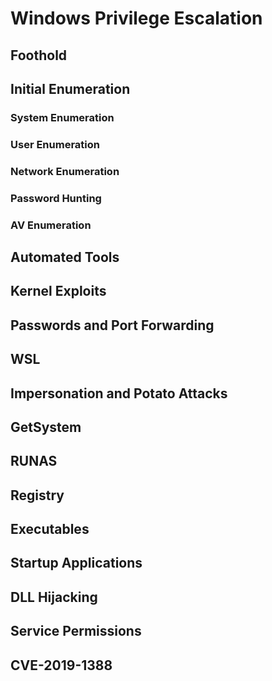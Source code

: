 # Windows Privilege Escalation

## Foothold

## Initial Enumeration
### System Enumeration

### User Enumeration

### Network Enumeration

### Password Hunting

### AV Enumeration

## Automated Tools

## Kernel Exploits

## Passwords and Port Forwarding

## WSL

## Impersonation and Potato Attacks

## GetSystem

## RUNAS

## Registry

## Executables

## Startup Applications

## DLL Hijacking

## Service Permissions

## CVE-2019-1388
